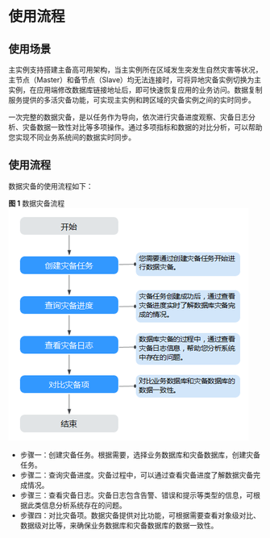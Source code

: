 # 使用流程<a name="drs_02_0026"></a>

## 使用场景<a name="section52385471894"></a>

主实例支持搭建主备高可用架构，当主实例所在区域发生突发生自然灾害等状况，主节点（Master）和备节点（Slave）均无法连接时，可将异地灾备实例切换为主实例，在应用端修改数据库链接地址后，即可快速恢复应用的业务访问。数据复制服务提供的多活灾备功能，可实现主实例和跨区域的灾备实例之间的实时同步。

一次完整的数据灾备，是以任务作为导向，依次进行灾备进度观察、灾备日志分析、灾备数据一致性对比等多项操作。通过多项指标和数据的对比分析，可以帮助您实现不同业务系统间的数据实时同步。

## 使用流程<a name="section12749194818132"></a>

数据灾备的使用流程如下：

**图 1**  数据灾备流程<a name="fig64521285252"></a>  
![](figures/数据灾备流程.png "数据灾备流程")

-   步骤一：创建灾备任务。根据需要，选择业务数据库和灾备数据库，创建灾备任务。
-   步骤二：查询灾备进度。灾备过程中，可以通过查看灾备进度了解数据灾备完成情况。
-   步骤三：查看灾备日志。灾备日志包含告警、错误和提示等类型的信息，可根据此类信息分析系统存在的问题。
-   步骤四：对比灾备项。数据灾备提供对比功能，可根据需要查看对象级对比、数据级对比等，来确保业务数据库和灾备数据库的数据一致性。

